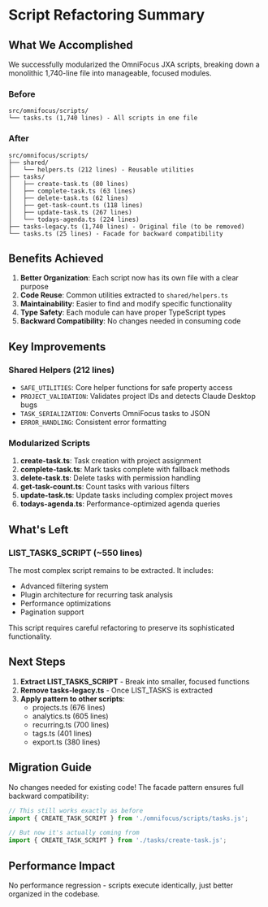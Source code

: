 # Script Refactoring Summary

## What We Accomplished

We successfully modularized the OmniFocus JXA scripts, breaking down a monolithic 1,740-line file into manageable, focused modules.

### Before
```
src/omnifocus/scripts/
└── tasks.ts (1,740 lines) - All scripts in one file
```

### After
```
src/omnifocus/scripts/
├── shared/
│   └── helpers.ts (212 lines) - Reusable utilities
├── tasks/
│   ├── create-task.ts (80 lines)
│   ├── complete-task.ts (63 lines)
│   ├── delete-task.ts (62 lines)
│   ├── get-task-count.ts (118 lines)
│   ├── update-task.ts (267 lines)
│   └── todays-agenda.ts (224 lines)
├── tasks-legacy.ts (1,740 lines) - Original file (to be removed)
└── tasks.ts (25 lines) - Facade for backward compatibility
```

## Benefits Achieved

1. **Better Organization**: Each script now has its own file with a clear purpose
2. **Code Reuse**: Common utilities extracted to `shared/helpers.ts`
3. **Maintainability**: Easier to find and modify specific functionality
4. **Type Safety**: Each module can have proper TypeScript types
5. **Backward Compatibility**: No changes needed in consuming code

## Key Improvements

### Shared Helpers (212 lines)
- `SAFE_UTILITIES`: Core helper functions for safe property access
- `PROJECT_VALIDATION`: Validates project IDs and detects Claude Desktop bugs
- `TASK_SERIALIZATION`: Converts OmniFocus tasks to JSON
- `ERROR_HANDLING`: Consistent error formatting

### Modularized Scripts
1. **create-task.ts**: Task creation with project assignment
2. **complete-task.ts**: Mark tasks complete with fallback methods
3. **delete-task.ts**: Delete tasks with permission handling
4. **get-task-count.ts**: Count tasks with various filters
5. **update-task.ts**: Update tasks including complex project moves
6. **todays-agenda.ts**: Performance-optimized agenda queries

## What's Left

### LIST_TASKS_SCRIPT (~550 lines)
The most complex script remains to be extracted. It includes:
- Advanced filtering system
- Plugin architecture for recurring task analysis
- Performance optimizations
- Pagination support

This script requires careful refactoring to preserve its sophisticated functionality.

## Next Steps

1. **Extract LIST_TASKS_SCRIPT** - Break into smaller, focused functions
2. **Remove tasks-legacy.ts** - Once LIST_TASKS is extracted
3. **Apply pattern to other scripts**:
   - projects.ts (676 lines)
   - analytics.ts (605 lines)
   - recurring.ts (700 lines)
   - tags.ts (401 lines)
   - export.ts (380 lines)

## Migration Guide

No changes needed for existing code! The facade pattern ensures full backward compatibility:

```typescript
// This still works exactly as before
import { CREATE_TASK_SCRIPT } from './omnifocus/scripts/tasks.js';

// But now it's actually coming from
import { CREATE_TASK_SCRIPT } from './tasks/create-task.js';
```

## Performance Impact

No performance regression - scripts execute identically, just better organized in the codebase.